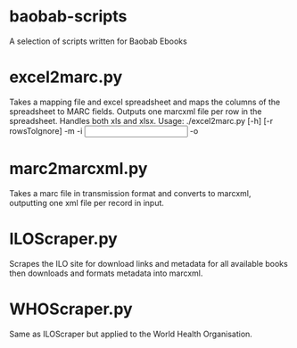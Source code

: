 # baobab-scripts
A selection of scripts written for Baobab Ebooks

# excel2marc.py
Takes a mapping file and excel spreadsheet and maps the columns of the spreadsheet to MARC fields. Outputs one marcxml file per row in the spreadsheet. Handles both xls and xlsx.
Usage:
./excel2marc.py [-h] [-r rowsToIgnore] -m <mapping file> -i <input excel file> -o <output folder>

# marc2marcxml.py
Takes a marc file in transmission format and converts to marcxml, outputting one xml file per record in input.

# ILOScraper.py
Scrapes the ILO site for download links and metadata for all available books then downloads and formats metadata into marcxml.

# WHOScraper.py
Same as ILOScraper but applied to the World Health Organisation.
